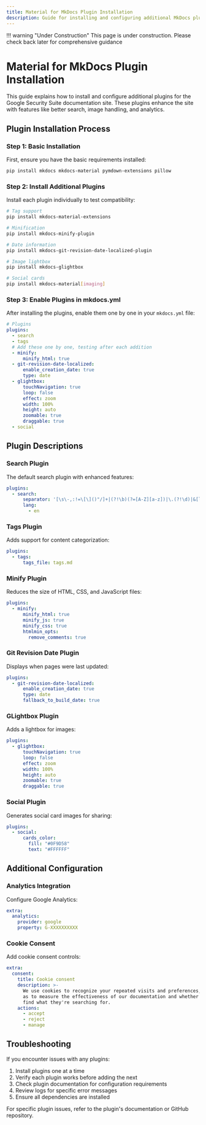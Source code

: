 ```yaml
---
title: Material for MkDocs Plugin Installation
description: Guide for installing and configuring additional MkDocs plugins
---
```


!!! warning "Under Construction"
    This page is under construction. Please check back later for comprehensive guidance



# Material for MkDocs Plugin Installation

This guide explains how to install and configure additional plugins for the Google Security Suite documentation site. These plugins enhance the site with features like better search, image handling, and analytics.

## Plugin Installation Process

### Step 1: Basic Installation

First, ensure you have the basic requirements installed:

```bash
pip install mkdocs mkdocs-material pymdown-extensions pillow
```

### Step 2: Install Additional Plugins

Install each plugin individually to test compatibility:

```bash
# Tag support
pip install mkdocs-material-extensions

# Minification
pip install mkdocs-minify-plugin

# Date information
pip install mkdocs-git-revision-date-localized-plugin

# Image lightbox
pip install mkdocs-glightbox

# Social cards
pip install mkdocs-material[imaging]
```

### Step 3: Enable Plugins in mkdocs.yml

After installing the plugins, enable them one by one in your `mkdocs.yml` file:

```yaml
# Plugins
plugins:
  - search
  - tags
  # Add these one by one, testing after each addition
  - minify:
      minify_html: true
  - git-revision-date-localized:
      enable_creation_date: true
      type: date
  - glightbox:
      touchNavigation: true
      loop: false
      effect: zoom
      width: 100%
      height: auto
      zoomable: true
      draggable: true
  - social
```

## Plugin Descriptions

### Search Plugin

The default search plugin with enhanced features:

```yaml
plugins:
  - search:
      separator: '[\s\-,:!=\[\]()"/]+|(?!\b)(?=[A-Z][a-z])|\.(?!\d)|&[lg]t;'
      lang:
        - en
```

### Tags Plugin

Adds support for content categorization:

```yaml
plugins:
  - tags:
      tags_file: tags.md
```

### Minify Plugin

Reduces the size of HTML, CSS, and JavaScript files:

```yaml
plugins:
  - minify:
      minify_html: true
      minify_js: true
      minify_css: true
      htmlmin_opts:
        remove_comments: true
```

### Git Revision Date Plugin

Displays when pages were last updated:

```yaml
plugins:
  - git-revision-date-localized:
      enable_creation_date: true
      type: date
      fallback_to_build_date: true
```

### GLightbox Plugin

Adds a lightbox for images:

```yaml
plugins:
  - glightbox:
      touchNavigation: true
      loop: false
      effect: zoom
      width: 100%
      height: auto
      zoomable: true
      draggable: true
```

### Social Plugin

Generates social card images for sharing:

```yaml
plugins:
  - social:
      cards_color:
        fill: "#0F9D58"
        text: "#FFFFFF"
```

## Additional Configuration

### Analytics Integration

Configure Google Analytics:

```yaml
extra:
  analytics:
    provider: google
    property: G-XXXXXXXXXX
```

### Cookie Consent

Add cookie consent controls:

```yaml
extra:
  consent:
    title: Cookie consent
    description: >- 
      We use cookies to recognize your repeated visits and preferences, as well
      as to measure the effectiveness of our documentation and whether users
      find what they're searching for.
    actions:
      - accept
      - reject
      - manage
```

## Troubleshooting

If you encounter issues with any plugins:

1. Install plugins one at a time
2. Verify each plugin works before adding the next
3. Check plugin documentation for configuration requirements
4. Review logs for specific error messages
5. Ensure all dependencies are installed

For specific plugin issues, refer to the plugin's documentation or GitHub repository.
